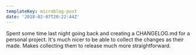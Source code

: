 ```yaml
---
templateKey: microblog-post
date: '2018-02-07T20:22:44Z'
---
```


Spent some time last night going back and creating a CHANGELOG.md for a personal project. It's much nicer to be able to collect the changes as their made. Makes collecting them to release much more straightforward.

